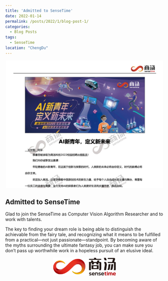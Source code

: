 ```yaml
---
title: 'Admitted to SenseTime'
date: 2022-01-14
permalink: /posts/2022/1/blog-post-1/
categories:
  - Blog Posts
tags:
  - SenseTime
location: "ChengDu"
---
```

<div align = 'center'>
<img src='/images/Sensetime_offer.png' width = "500" >
</div>

## Admitted to SenseTime
Glad to join the SenseTime as Computer Vision Algorithm Researcher and to work with talents.  

The key to finding your dream role is being able to distinguish the achievable from the fairy tale, and recognizing what it means to be fulfilled from a practical—not just passionate—standpoint. By becoming aware of the myths surrounding the ultimate fantasy job, you can make sure you don’t pass up worthwhile work in a hopeless pursuit of an elusive ideal.

<div align = 'center'>
<img src='/images/sensetime_logo.png' width = "200" >
</div>

